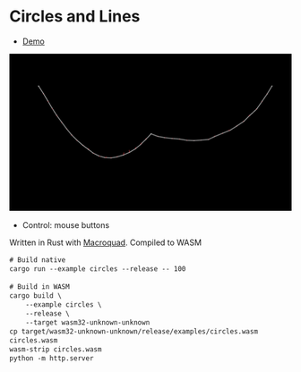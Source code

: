 # Circles and Lines

* [Demo](https://zotho.github.io/projects/circles_lines/)

[![Demo](https://raw.githubusercontent.com/zotho/zotho.github.io/master/projects/circles_lines/screenshot.png)](https://zotho.github.io/projects/circles_lines/)

* Control: mouse buttons

Written in Rust with [Macroquad](https://github.com/not-fl3/macroquad). Compiled to WASM

```console
# Build native
cargo run --example circles --release -- 100

# Build in WASM
cargo build \
    --example circles \
    --release \
    --target wasm32-unknown-unknown
cp target/wasm32-unknown-unknown/release/examples/circles.wasm circles.wasm
wasm-strip circles.wasm
python -m http.server
```